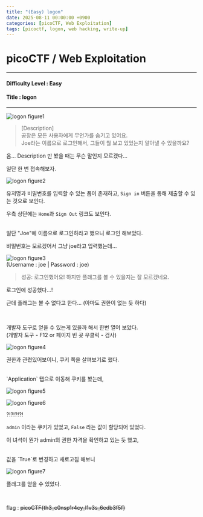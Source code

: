 ```yaml
---
title: "(Easy) logon"
date: 2025-08-11 00:00:00 +0900
categories: [picoCTF, Web Exploitation]
tags: [picoctf, logon, web hacking, write-up]
---
```


# picoCTF / Web Exploitation

---

#### Difficulty Level : Easy
#### Title : logon

---

![logon figure1](/assets/img/picoCTF/2025-08-07-23-25-58.png)

> [Description]  
> 공장은 모든 사용자에게 무언가를 숨기고 있어요.  
> Joe라는 이름으로 로그인해서, 그들이 뭘 보고 있었는지 알아낼 수 있을까요?

음... Description 만 봤을 때는 무슨 말인지 모르겠다...

일단 한 번 접속해보자.

![logon figure2](/assets/img/picoCTF/2025-08-07-23-31-35.png)

유저명과 비밀번호를 입력할 수 있는 폼이 존재하고, `Sign in` 버튼을 통해 제출할 수 있는 것으로 보인다.

우측 상단에는 `Home`과 `Sign Out` 링크도 보인다.

<br>
일단 "Joe"에 이름으로 로그인하라고 했으니 로그인 해보았다.

비밀번호는 모르겠어서 그냥 joe라고 입력했는데...

![logon figure3](/assets/img/picoCTF/2025-08-07-23-36-09.png)  
(Username : joe | Password : joe)

> 성공: 로그인했어요! 하지만 플래그를 볼 수 있을지는 잘 모르겠네요.

로그인에 성공했다...!

근데 플래그는 볼 수 없다고 한다... (아마도 권한이 없는 듯 하다)

<br>

개발자 도구로 얻을 수 있는게 있을까 해서 한번 열어 보았다.  
(개발자 도구 - F12 or 페이지 빈 곳 우클릭 - 검사)

![logon figure4](/assets/img/picoCTF/2025-08-07-23-49-16.png)

권한과 관련있어보이니, 쿠키 쪽을 살펴보기로 했다.

<br>
`Application` 탭으로 이동해 쿠키를 봤는데,

![logon figure5](/assets/img/picoCTF/2025-08-08-00-02-55.png)

![logon figure6](/assets/img/picoCTF/2025-08-08-00-03-03.png)

?!?!?!?!

`admin` 이라는 쿠키가 있었고, `False` 라는 값이 할당되어 있었다.

이 녀석이 뭔가 admin의 권한 자격을 확인하고 있는 듯 했고,  

<br>
값을 `True`로 변경하고 새로고침 해보니

![logon figure7](/assets/img/picoCTF/2025-08-08-00-05-44.png)

플래그를 얻을 수 있었다.

<br>

flag : ~~picoCTF{th3_c0nsp1r4cy_l1v3s_6edb3f5f}~~

